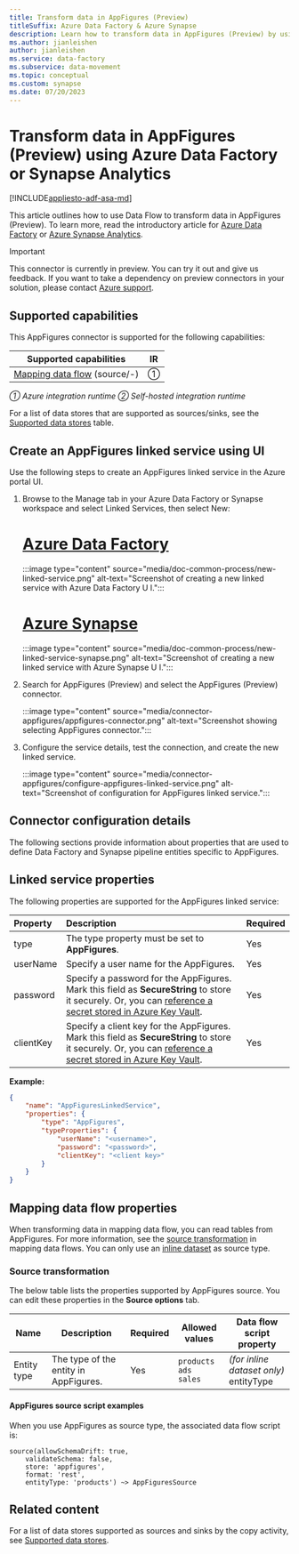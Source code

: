 ```yaml
---
title: Transform data in AppFigures (Preview)
titleSuffix: Azure Data Factory & Azure Synapse
description: Learn how to transform data in AppFigures (Preview) by using Data Factory or Azure Synapse Analytics.
ms.author: jianleishen
author: jianleishen
ms.service: data-factory
ms.subservice: data-movement
ms.topic: conceptual
ms.custom: synapse
ms.date: 07/20/2023
---
```


#  Transform data in AppFigures (Preview) using Azure Data Factory or Synapse Analytics

[!INCLUDE[appliesto-adf-asa-md](includes/appliesto-adf-asa-md.md)]

This article outlines how to use Data Flow to transform data in AppFigures (Preview). To learn more, read the introductory article for [Azure Data Factory](introduction.md) or [Azure Synapse Analytics](../synapse-analytics/overview-what-is.md).

> [!IMPORTANT]
> This connector is currently in preview. You can try it out and give us feedback. If you want to take a dependency on preview connectors in your solution, please contact [Azure support](https://azure.microsoft.com/support/).

## Supported capabilities

This AppFigures connector is supported for the following capabilities:

| Supported capabilities|IR |
|---------| --------|
|[Mapping data flow](concepts-data-flow-overview.md) (source/-)|&#9312; |

*&#9312; Azure integration runtime &#9313; Self-hosted integration runtime*

For a list of data stores that are supported as sources/sinks, see the [Supported data stores](connector-overview.md#supported-data-stores) table.

## Create an AppFigures linked service using UI

Use the following steps to create an AppFigures linked service in the Azure portal UI.

1. Browse to the Manage tab in your Azure Data Factory or Synapse workspace and select Linked Services, then select New:

    # [Azure Data Factory](#tab/data-factory)

    :::image type="content" source="media/doc-common-process/new-linked-service.png" alt-text="Screenshot of creating a new linked service with Azure Data Factory U I.":::

    # [Azure Synapse](#tab/synapse-analytics)

    :::image type="content" source="media/doc-common-process/new-linked-service-synapse.png" alt-text="Screenshot of creating a new linked service with Azure Synapse U I.":::

2. Search for AppFigures (Preview) and select the AppFigures (Preview) connector.

    :::image type="content" source="media/connector-appfigures/appfigures-connector.png" alt-text="Screenshot showing selecting AppFigures connector.":::

3. Configure the service details, test the connection, and create the new linked service.

    :::image type="content" source="media/connector-appfigures/configure-appfigures-linked-service.png" alt-text="Screenshot of configuration for AppFigures linked service.":::

## Connector configuration details

The following sections provide information about properties that are used to define Data Factory and Synapse pipeline entities specific to AppFigures.

## Linked service properties

The following properties are supported for the AppFigures linked service:

| Property | Description | Required |
|:--- |:--- |:--- |
| type | The type property must be set to **AppFigures**. |Yes |
| userName | Specify a user name for the AppFigures. |Yes |
| password | Specify a password for the AppFigures. Mark this field as **SecureString** to store it securely. Or, you can [reference a secret stored in Azure Key Vault](store-credentials-in-key-vault.md). |Yes |
| clientKey | Specify a client key for the AppFigures. Mark this field as **SecureString** to store it securely. Or, you can [reference a secret stored in Azure Key Vault](store-credentials-in-key-vault.md). |Yes |

**Example:**

```json
{
    "name": "AppFiguresLinkedService",
    "properties": {
        "type": "AppFigures",
        "typeProperties": {
            "userName": "<username>",
            "password": "<password>",
            "clientKey": "<client key>"
        }
    }
}
```

## Mapping data flow properties

When transforming data in mapping data flow, you can read tables from AppFigures. For more information, see the [source transformation](data-flow-source.md) in mapping data flows. You can only use an [inline dataset](data-flow-source.md#inline-datasets) as source type.

### Source transformation

The below table lists the properties supported by AppFigures source. You can edit these properties in the **Source options** tab.

| Name | Description | Required | Allowed values | Data flow script property |
| ---- | ----------- | -------- | -------------- | ---------------- |
| Entity type | The type of the entity in AppFigures. | Yes  | `products`<br>`ads`<br>`sales` | *(for inline dataset only)*<br>entityType |


#### AppFigures source script examples 

When you use AppFigures as source type, the associated data flow script is:

```
source(allowSchemaDrift: true,
	validateSchema: false,
	store: 'appfigures',
	format: 'rest',
	entityType: 'products') ~> AppFiguresSource
```

## Related content

For a list of data stores supported as sources and sinks by the copy activity, see [Supported data stores](copy-activity-overview.md#supported-data-stores-and-formats).
